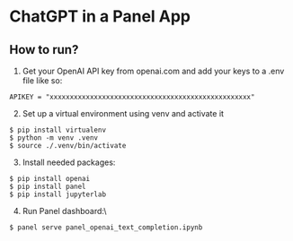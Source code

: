 # ChatGPT in a Panel App

## How to run?

1. Get your OpenAI API key from openai.com and add your keys to a .env file like so:
```
APIKEY = "xxxxxxxxxxxxxxxxxxxxxxxxxxxxxxxxxxxxxxxxxxxxxxxxxx"
```

2. Set up a virtual environment using venv and activate it
```
$ pip install virtualenv
$ python -m venv .venv
$ source ./.venv/bin/activate
```

3. Install needed packages: 
```
$ pip install openai
$ pip install panel
$ pip install jupyterlab
```

4. Run Panel dashboard:\
```
$ panel serve panel_openai_text_completion.ipynb
```




